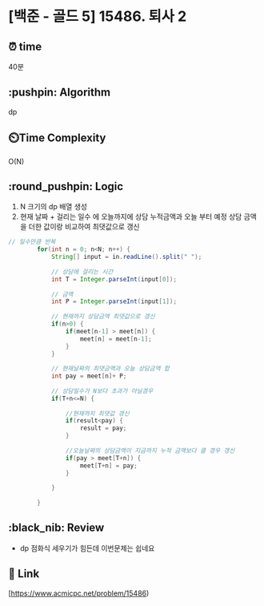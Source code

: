 # \[백준 - 골드 5] 15486. 퇴사 2

## ⏰  **time**

40분

## \:pushpin: **Algorithm**

dp

## ⏲️**Time Complexity**

O(N)


## \:round\_pushpin: **Logic**

1. N 크기의 dp 배열 생성
2. 현재 날짜 + 걸리는 일수 에 오늘까지에 상담 누적금액과 오늘 부터 예정 상담 금액을 더한 값이랑 비교하여 최댓값으로 갱신

```java
// 일수만큼 반복
		for(int n = 0; n<N; n++) {
			String[] input = in.readLine().split(" ");
			
			// 상담에 걸리는 시간
			int T = Integer.parseInt(input[0]);
			
			// 금액
			int P = Integer.parseInt(input[1]);
			
			// 현재까지 상담금액 최댓값으로 갱신
			if(n>0) {
				if(meet[n-1] > meet[n]) {
					meet[n] = meet[n-1];
				}
			}
			
			// 현재날짜의 최댓금액과 오늘 상담금액 합
			int pay = meet[n]+ P;
			
			// 상담일수가 N보다 초과가 아닐경우
			if(T+n<=N) {
				
				//현재까지 최댓값 갱신
				if(result<pay) {
					result = pay;
				}
				
				//오늘날짜의 상담금액이 지금까지 누적 금액보다 클 경우 갱신
				if(pay > meet[T+n]) {
					meet[T+n] = pay;
				}
				
			}
			
		}
```



## \:black\_nib: **Review**

* dp 점화식 세우기가 힘든데 이번문제는 쉽네요

## 📡 Link

[https://www.acmicpc.net/problem/15486)
